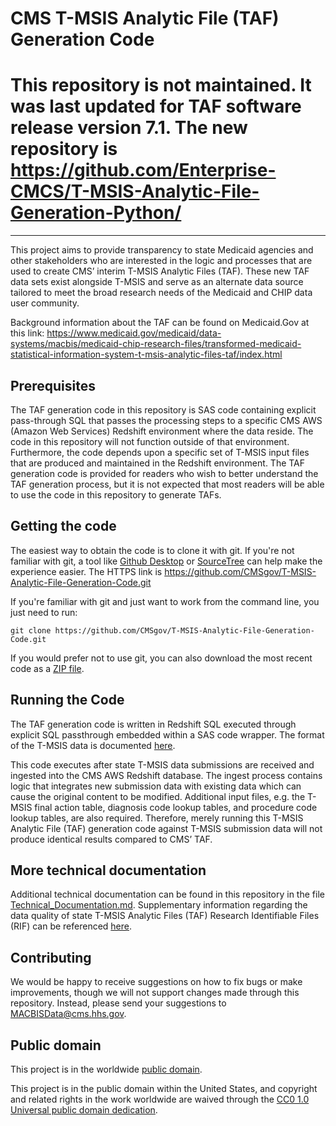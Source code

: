 # CMS T-MSIS Analytic File (TAF) Generation Code

# This repository is not maintained. It was last updated for TAF software release version 7.1. The new repository is https://github.com/Enterprise-CMCS/T-MSIS-Analytic-File-Generation-Python/
----------
This project aims to provide transparency to state Medicaid agencies and other stakeholders who are interested in the logic and processes that are used to create CMS’ interim T-MSIS Analytic Files (TAF). These new TAF data sets exist alongside T-MSIS and serve as an alternate data source tailored to meet the broad research needs of the Medicaid and CHIP data user community. 

Background information about the TAF can be found on Medicaid.Gov at this link: 
https://www.medicaid.gov/medicaid/data-systems/macbis/medicaid-chip-research-files/transformed-medicaid-statistical-information-system-t-msis-analytic-files-taf/index.html

## Prerequisites

The TAF generation code in this repository is SAS code containing explicit pass-through SQL that passes the processing steps to a specific CMS AWS (Amazon Web Services) Redshift environment where the data reside. The code in this repository will not function outside of that environment. Furthermore, the code depends upon a specific set of T-MSIS input files that are produced and maintained in the Redshift environment. The TAF generation code is provided for readers who wish to better understand the TAF generation process, but it is not expected that most readers will be able to use the code in this repository to generate TAFs.

## Getting the code

The easiest way to obtain the code is to clone it with git. If you're not familiar with git, a tool like [Github Desktop](https://desktop.github.com/) or [SourceTree](https://www.sourcetreeapp.com/) can help make the experience easier. The HTTPS link is https://github.com/CMSgov/T-MSIS-Analytic-File-Generation-Code.git

If you're familiar with git and just want to work from the command line, you just need to run:
```
git clone https://github.com/CMSgov/T-MSIS-Analytic-File-Generation-Code.git
```
If you would prefer not to use git, you can also download the most recent code as a [ZIP file](https://github.com/CMSgov/T-MSIS-Analytic-File-Generation-Code/archive/master.zip).

## Running the Code

The TAF generation code is written in Redshift SQL executed through explicit SQL passthrough embedded within a SAS code wrapper. The format of the T-MSIS data is documented [here](https://www.medicaid.gov/medicaid-chip-program-information/by-topics/data-and-systems/downloads/t-msis-data-dictionary.zip).

This code executes after state T-MSIS data submissions are received and ingested into the CMS AWS Redshift database.   The ingest process contains logic that integrates new submission data with existing data which can cause the original content to be modified. Additional input files, e.g. the T-MSIS final action table, diagnosis code lookup tables, and procedure code lookup tables, are also required. Therefore, merely running this T-MSIS Analytic File (TAF) generation code against T-MSIS submission data will not produce identical results compared to CMS’ TAF.

## More technical documentation

Additional technical documentation can be found in this repository in the file [Technical_Documentation.md](technical_documentation.md).
Supplementary information regarding the data quality of state T-MSIS Analytic Files (TAF) Research Identifiable Files (RIF) can be referenced [here](https://www.medicaid.gov/dq-atlas/welcome).

## Contributing

We would be happy to receive suggestions on how to fix bugs or make improvements, though we will not support changes made through this repository. Instead, please send your suggestions to [MACBISData@cms.hhs.gov](mailto:MACBISData@cms.hhs.gov).    

## Public domain

This project is in the worldwide [public domain](https://github.com/CMSgov/T-MSIS-Analytic-File-Generation-Code/blob/master/LICENSE.md). 

This project is in the public domain within the United States, and copyright and related rights in the work worldwide are waived through the [CC0 1.0 Universal public domain dedication](https://creativecommons.org/publicdomain/zero/1.0/).

